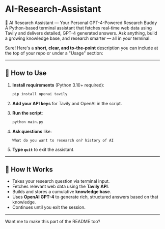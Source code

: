 # AI-Research-Assistant
🧠 AI Research Assistant — Your Personal GPT-4-Powered Research Buddy  A Python-based terminal assistant that fetches real-time web data using Tavily and delivers detailed, GPT-4 generated answers. Ask anything, build a growing knowledge base, and research smarter — all in your terminal.

Sure! Here's a **short, clear, and to-the-point** description you can include at the top of your repo or under a "Usage" section:

---

## 🔧 How to Use

1. **Install requirements** (Python 3.10+ required):
   ```bash
   pip install openai tavily
   ```

2. **Add your API keys** for Tavily and OpenAI in the script.

3. **Run the script**:
   ```bash
   python main.py
   ```

4. **Ask questions** like:
   ```
   What do you want to research on? history of AI
   ```

5. **Type `quit`** to exit the assistant.

---

## 🧠 How It Works

- Takes your research question via terminal input.
- Fetches relevant web data using the **Tavily API**.
- Builds and stores a cumulative **knowledge base**.
- Uses **OpenAI GPT-4** to generate rich, structured answers based on that knowledge.
- Continues until you exit the session.

---

Want me to make this part of the README too?
